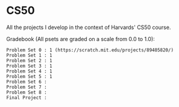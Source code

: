 # CS50
All the projects I develop in the context of Harvards' CS50 course.

Gradebook (All psets are graded on a scale from 0.0 to 1.0):
  
    Problem Set 0 : 1 (https://scratch.mit.edu/projects/89405820/)
    Problem Set 1 : 1
    Problem Set 2 : 1
    Problem Set 3 : 1
    Problem Set 4 : 1
    Problem Set 5 : 1
    Problem Set 6 :
    Problem Set 7 :
    Problem Set 8 :
    Final Project :
